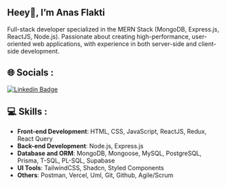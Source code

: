 <h2> Heey👋, I’m Anas Flakti </h2>

Full-stack developer specialized in the MERN Stack (MongoDB, Express.js, ReactJS, Node.js). Passionate about creating high-performance, user-oriented web applications, with experience in both server-side and client-side development.


## 🌐 Socials :

[![Linkedin Badge](https://img.shields.io/badge/-LinkedIn-blue?style=flat&logo=Linkedin&logoColor=white)](https://www.linkedin.com/in/anas-flakti-7b0b03226/)


## 💻 Skills :

- **Front-end Development**: HTML, CSS, JavaScript, ReactJS, Redux, React Query
- **Back-end Development**: Node.js, Express.js
- **Database and ORM**: MongoDB, Mongoose, MySQL, PostgreSQL, Prisma, T-SQL, PL-SQL, Supabase
- **UI Tools**: TailwindCSS, Shadcn, Styled Components
- **Others**: Postman, Vercel, Uml, Git, Github, Agile/Scrum

